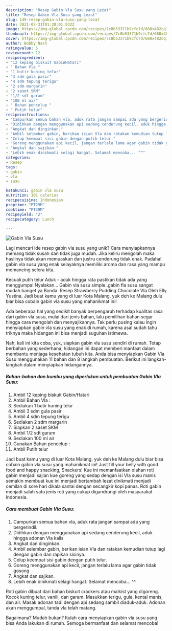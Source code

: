 ```yaml
---
description: "Resep Gabin Vla Susu yang Lezat"
title: "Resep Gabin Vla Susu yang Lezat"
slug: 149-resep-gabin-vla-susu-yang-lezat
date: 2021-07-31T01:28:01.932Z
image: https://img-global.cpcdn.com/recipes/7c8b53371b9cfc7d/680x482cq70/gabin-vla-susu-foto-resep-utama.jpg
thumbnail: https://img-global.cpcdn.com/recipes/7c8b53371b9cfc7d/680x482cq70/gabin-vla-susu-foto-resep-utama.jpg
cover: https://img-global.cpcdn.com/recipes/7c8b53371b9cfc7d/680x482cq70/gabin-vla-susu-foto-resep-utama.jpg
author: Bobby Nash
ratingvalue: 5
reviewcount: 12
recipeingredient:
- "12 keping biskuit GabinHatari"
- " Bahan Vla "
- "1 butir kuning telur"
- "3 sdm gula pasir"
- "4 sdm tepung terigu"
- "2 sdm margarin"
- "2 saset SKM"
- "1/2 sdt garam"
- "100 ml air"
- " Bahan pencelup "
- " Putih telur"
recipeinstructions:
- "Campurkan semua bahan vla, aduk rata jangan sampai ada yang bergerindil."
- "Didihkan dengan menggunakan api sedang cenderung kecil, aduk hingga adonan Vla kalis"
- "Angkat dan dinginkan."
- "Ambil selembar gabin, berikan isian Vla dan ratakan kemudian tutup lagi dengan gabin dan rapikan sisinya."
- "Celup keempat sisi gabin dengan putih telur."
- "Goreng menggunakan api kecil, jangan terlalu lama agar gabin tidak gosong"
- "Angkat dan sajikan."
- "Lebih enak dinikmati selagi hangat. Selamat mencoba... ^^"
categories:
- Resep
tags:
- gabin
- vla
- susu

katakunci: gabin vla susu 
nutrition: 101 calories
recipecuisine: Indonesian
preptime: "PT29M"
cooktime: "PT39M"
recipeyield: "2"
recipecategory: Lunch

---
```



![Gabin Vla Susu](https://img-global.cpcdn.com/recipes/7c8b53371b9cfc7d/680x482cq70/gabin-vla-susu-foto-resep-utama.jpg)

Lagi mencari ide resep gabin vla susu yang unik? Cara menyiapkannya memang tidak susah dan tidak juga mudah. Jika keliru mengolah maka hasilnya tidak akan memuaskan dan justru cenderung tidak enak. Padahal gabin vla susu yang enak selayaknya memiliki aroma dan rasa yang mampu memancing selera kita.

Kecuali putih telur Aduk - aduk hingga rata pastikan tidak ada yang menggumpal Nyalakan… Gabin vla susu simple..gabin fla susu sangat mudah banget ya Bunda. Resep Strawberry Pudding Chocolate Vla Oleh Elly Yustina. Jadi buat kamu yang di luar Kota Malang, yuk deh ke Malang dulu biar bisa cobain gabin vla susu yang mahanikmat ini!

Ada beberapa hal yang sedikit banyak berpengaruh terhadap kualitas rasa dari gabin vla susu, mulai dari jenis bahan, lalu pemilihan bahan segar hingga cara mengolah dan menyajikannya. Tak perlu pusing kalau ingin menyiapkan gabin vla susu yang enak di rumah, karena asal sudah tahu triknya maka hidangan ini bisa menjadi suguhan istimewa.


Nah, kali ini kita coba, yuk, siapkan gabin vla susu sendiri di rumah. Tetap berbahan yang sederhana, hidangan ini dapat memberi manfaat dalam membantu menjaga kesehatan tubuh kita. Anda bisa menyiapkan Gabin Vla Susu menggunakan 11 bahan dan 8 langkah pembuatan. Berikut ini langkah-langkah dalam menyiapkan hidangannya.

<!--inarticleads1-->

##### Bahan-bahan dan bumbu yang diperlukan untuk pembuatan Gabin Vla Susu:

1. Ambil 12 keping biskuit Gabin/Hatari
1. Ambil  Bahan Vla :
1. Sediakan 1 butir kuning telur
1. Ambil 3 sdm gula pasir
1. Ambil 4 sdm tepung terigu
1. Sediakan 2 sdm margarin
1. Siapkan 2 saset SKM
1. Ambil 1/2 sdt garam
1. Sediakan 100 ml air
1. Gunakan  Bahan pencelup :
1. Ambil  Putih telur


Jadi buat kamu yang di luar Kota Malang, yuk deh ke Malang dulu biar bisa cobain gabin vla susu yang mahanikmat ini! Just fill your belly with good food and happy snacking, Snackers! Kue ini memanfaatkan olahan roti gabin menjadi sajian kue goreng yang sedap dengan isi Vla susu manis semakin membuat kue ini menjadi bertambah lezat dinikmati menjadi cemilan di sore hari dikala santai dengan secangkir kopi panas. Roti gabin menjadi salah satu jenis roti yang cukup digandrungi oleh masyarakat Indonesia. 

<!--inarticleads2-->

##### Cara membuat Gabin Vla Susu:

1. Campurkan semua bahan vla, aduk rata jangan sampai ada yang bergerindil.
1. Didihkan dengan menggunakan api sedang cenderung kecil, aduk hingga adonan Vla kalis
1. Angkat dan dinginkan.
1. Ambil selembar gabin, berikan isian Vla dan ratakan kemudian tutup lagi dengan gabin dan rapikan sisinya.
1. Celup keempat sisi gabin dengan putih telur.
1. Goreng menggunakan api kecil, jangan terlalu lama agar gabin tidak gosong
1. Angkat dan sajikan.
1. Lebih enak dinikmati selagi hangat. Selamat mencoba... ^^


Roti gabin dibuat dari bahan biskuit crackers atau malkist yang digoreng. Kocok kuning telur, vanili, dan garam. Masukkan terigu, gula, kental manis, dan air. Masak adonan tadi dengan api sedang sambil diaduk-aduk. Adonan akan menggumpal, tanda vla telah matang. 

Bagaimana? Mudah bukan? Itulah cara menyiapkan gabin vla susu yang bisa Anda lakukan di rumah. Semoga bermanfaat dan selamat mencoba!
